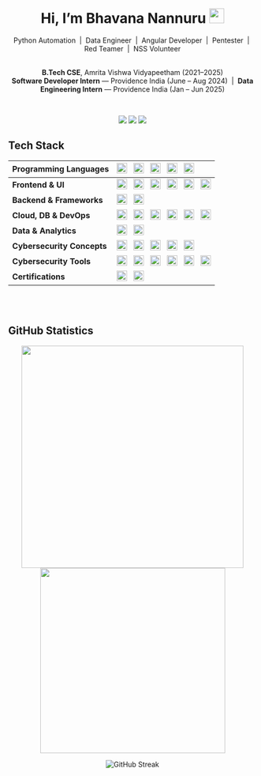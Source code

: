 <h1 align="center">Hi, I’m Bhavana Nannuru <img src="https://raw.githubusercontent.com/MartinHeinz/MartinHeinz/master/wave.gif" width="30px"> </h1>
<div align="center">
Python Automation &nbsp;|&nbsp;
Data Engineer &nbsp;|&nbsp;
Angular Developer &nbsp;|&nbsp;
Pentester &nbsp;|&nbsp;
Red Teamer &nbsp;|&nbsp;
NSS Volunteer
  <br>
  <br>
  
  <strong>B.Tech CSE</strong>, Amrita Vishwa Vidyapeetham (2021–2025) <br>
  <strong>Software Developer Intern</strong> — Providence India (June – Aug 2024) &nbsp;|&nbsp;
  <strong>Data Engineering Intern</strong> — Providence India (Jan – Jun 2025)
</div>
<br>




<p align="center">
  <a href="https://www.linkedin.com/in/bhavana-n21411/"><img src="https://img.shields.io/badge/LinkedIn-blue?logo=linkedin&logoColor=white" /></a>
  <a href="mailto:bhavananannuru@gmail.com"><img src="https://img.shields.io/badge/Gmail-red?logo=gmail&logoColor=white" /></a>
  <a href="https://tryhackme.com/p/bhavananaidu18"><img src="https://img.shields.io/badge/TryHackMe-000000?logo=tryhackme&logoColor=white" /></a>
</p>



##  Tech Stack
<div align="center">
  
| <strong>Programming Languages</strong>     | <img src="https://img.shields.io/badge/Python-3670A0?style=flat&logo=python&logoColor=ffdd54" height="21"/> &nbsp; <img src="https://img.shields.io/badge/C-00599C?style=flat&logo=c&logoColor=white" height="21"/> &nbsp; <img src="https://img.shields.io/badge/C++-00599C?style=flat&logo=cplusplus&logoColor=white" height="21"/> &nbsp; <img src="https://img.shields.io/badge/Java-ED8B00?style=flat&logo=java&logoColor=white" height="21"/> &nbsp; <img src="https://img.shields.io/badge/TypeScript-007ACC?style=flat&logo=typescript&logoColor=white" height="21"/> |
|:--|:--|
| <strong>Frontend & UI</strong>              | <img src="https://img.shields.io/badge/HTML5-E34F26?style=flat&logo=html5&logoColor=white" height="21"/> &nbsp; <img src="https://img.shields.io/badge/CSS3-1572B6?style=flat&logo=css3&logoColor=white" height="21"/> &nbsp; <img src="https://img.shields.io/badge/Angular-DD0031?style=flat&logo=angular&logoColor=white" height="21"/> &nbsp; <img src="https://img.shields.io/badge/React-61DAFB?style=flat&logo=react&logoColor=black" height="21"/> &nbsp; <img src="https://img.shields.io/badge/Bootstrap-563D7C?style=flat&logo=bootstrap&logoColor=white" height="21"/> &nbsp; <img src="https://img.shields.io/badge/Tailwind%20CSS-06B6D4?style=flat&logo=tailwindcss&logoColor=white" height="21"/> |
| <strong>Backend & Frameworks</strong>        | <img src="https://img.shields.io/badge/Flask-000000?style=flat&logo=flask&logoColor=white" height="21"/> &nbsp; <img src="https://img.shields.io/badge/Django-092E20?style=flat&logo=django&logoColor=white" height="21"/> |
| <strong>Cloud, DB & DevOps</strong>         | <img src="https://img.shields.io/badge/MySQL-4479A1?style=flat&logo=mysql&logoColor=white" height="21"/> &nbsp; <img src="https://img.shields.io/badge/SQL%20Server-CC2927?style=flat&logo=microsoftsqlserver&logoColor=white" height="21"/> &nbsp; <img src="https://img.shields.io/badge/Snowflake-56B9EB?style=flat&logo=snowflake&logoColor=white" height="21"/> &nbsp; <img src="https://img.shields.io/badge/Git-F05032?style=flat&logo=git&logoColor=white" height="21"/> &nbsp; <img src="https://img.shields.io/badge/Azure-0078D4?style=flat&logo=microsoftazure&logoColor=white" height="21"/> &nbsp; <img src="https://img.shields.io/badge/Jenkins-D24939?style=flat&logo=jenkins&logoColor=white" height="21"/> |
| <strong>Data & Analytics</strong>           | <img src="https://img.shields.io/badge/Power%20BI-F2C811?style=flat&logo=powerbi&logoColor=black" height="21"/> &nbsp; <img src="https://img.shields.io/badge/Microsoft%20Excel-217346?style=flat&logo=microsoftexcel&logoColor=white" height="21"/> |
| <strong>Cybersecurity Concepts</strong>     | <img src="https://img.shields.io/badge/Cryptography%20Basics-2E8B57?style=flat&logo=gnupg&logoColor=white" height="21"/> &nbsp; <img src="https://img.shields.io/badge/Threat%20Intel%20Basics-8B008B?style=flat&logo=bookstack&logoColor=white" height="21"/> &nbsp; <img src="https://img.shields.io/badge/Networking%20Basics-4169E1?style=flat&logo=cisco&logoColor=white" height="21"/> &nbsp; <img src="https://img.shields.io/badge/Linux%20Fundamentals-000000?style=flat&logo=linux&logoColor=white" height="21"/> &nbsp; <img src="https://img.shields.io/badge/Pentesting%20Fundamentals-B22222?style=flat&logo=protonvpn&logoColor=white" height="21"/> |
| <strong>Cybersecurity Tools</strong>        | <img src="https://img.shields.io/badge/Wireshark-1679A7?style=flat&logo=wireshark&logoColor=white" height="21"/> &nbsp; <img src="https://img.shields.io/badge/MobSF-FF6F00?style=flat&logo=android&logoColor=white" height="21"/> &nbsp; <img src="https://img.shields.io/badge/VirusTotal-0079D6?style=flat&logo=virustotal&logoColor=white" height="21"/> &nbsp; <img src="https://img.shields.io/badge/CyberChef-FF6347?style=flat&logo=apacheopenoffice&logoColor=white" height="21"/> &nbsp; <img src="https://img.shields.io/badge/Pithus-8A2BE2?style=flat&logo=android&logoColor=white" height="21"/> &nbsp; <img src="https://img.shields.io/badge/Microsoft%20Threat%20Modeling%20Tool-0078D4?style=flat&logo=microsoft&logoColor=white" height="21"/> |
| <strong>Certifications</strong>             | <a href="https://www.coursera.org/account/accomplishments/specialization/YOPB1CFOR263" target="_blank"><img src="https://img.shields.io/badge/Google%20Cybersecurity-4285F4?style=flat&logo=google&logoColor=white" height="21"/></a> &nbsp; <a href="https://www.coursera.org/account/accomplishments/verify/R3XCXHXRDJ7C" target="_blank"><img src="https://img.shields.io/badge/Google%20AI%20Essentials-34A853?style=flat&logo=google&logoColor=white" height="21"/></a> |

</div>



<br><br>

##  GitHub Statistics

<div align="center">

  <!-- GitHub Stats -->
  <img src="https://github-readme-stats.vercel.app/api?username=BhavanaNannuru&show_icons=true&count_private=true&hide_border=true&theme=tokyonight&rank_icon=percentile&bg_color=00000000" width="450"/>
  <!-- Top Languages -->
  <img src="https://github-readme-stats.vercel.app/api/top-langs/?username=BhavanaNannuru&layout=compact&langs_count=8&hide_border=true&theme=tokyonight&bg_color=00000000" width="375"/>
  
![GitHub Streak](https://streak-stats.demolab.com?user=BhavanaNannuru&theme=tokyonight&hide_border=true&background=00000000)


  
</div>


